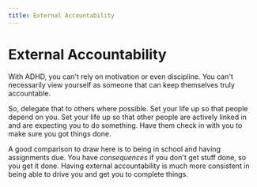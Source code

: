 ```yaml
---
title: External Accountability
---
```


# External Accountability

With ADHD, you can't rely on motivation or even discipline. You can't necessarily view yourself as someone that can keep themselves truly accountable.

So, delegate that to others where possible. Set your life up so that people depend on you. Set your life up so that other people are actively linked in and are expecting you to do something. Have them check in with you to make sure you got things done.

A good comparison to draw here is to being in school and having assignments due. You have *consequences* if you don't get stuff done, so you get it done. Having external accountability is much more consistent in being able to drive you and get you to complete things.